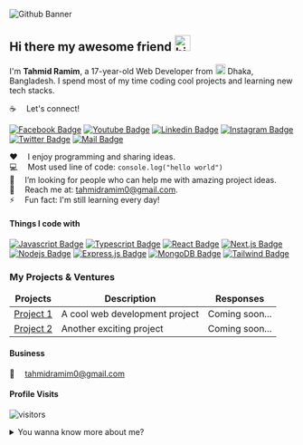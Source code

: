 ![Github Banner](assets/github-banner.jpg)

## Hi there my awesome friend <img src="assets/hello.gif" width="28px" alt="hi">

I'm **Tahmid Ramim**, a 17-year-old Web Developer from <img src="assets/bangladesh.png" width="18"/> Dhaka, Bangladesh. I spend most of my time coding cool projects and learning new tech stacks.

:coffee: &emsp;Let's connect!

[![Facebook Badge](https://img.shields.io/badge/Facebook-1877F2?style=for-the-badge&logo=facebook&logoColor=white)](#) [![Youtube Badge](https://img.shields.io/badge/YouTube-FF0000?style=for-the-badge&logo=youtube&logoColor=white)](#) [![Linkedin Badge](https://img.shields.io/badge/LinkedIn-0077B5?style=for-the-badge&logo=linkedin&logoColor=white)](#) [![Instagram Badge](https://img.shields.io/badge/Instagram-E4405F?style=for-the-badge&logo=instagram&logoColor=white)](#) [![Twitter Badge](https://img.shields.io/badge/Twitter-1DA1F2?style=for-the-badge&logo=twitter&logoColor=white)](#) [![Mail Badge](https://img.shields.io/badge/Gmail-D14836?style=for-the-badge&logo=gmail&logoColor=white)](mailto:tahmidramim0@gmail.com)

:hearts: &emsp;I enjoy programming and sharing ideas. <br/>
:computer: &emsp;Most used line of code: `console.log("hello world")` <br/>
🤔 &emsp;I’m looking for people who can help me with amazing project ideas.<br/>
:e-mail: &emsp;Reach me at: tahmidramim0@gmail.com.<br/>
⚡ &emsp;Fun fact: I'm still learning every day!

#### Things I code with

[![Javascript Badge](https://img.shields.io/badge/-Javascript-F0DB4F?style=for-the-badge&labelColor=black&logo=javascript&logoColor=F0DB4F)](#) [![Typescript Badge](https://img.shields.io/badge/-Typescript-007acc?style=for-the-badge&labelColor=black&logo=typescript&logoColor=007acc)](#) [![React Badge](https://img.shields.io/badge/-React-61DBFB?style=for-the-badge&labelColor=black&logo=react&logoColor=61DBFB)](#) [![Next.js Badge](https://img.shields.io/badge/next.js-000000?style=for-the-badge&logo=nextdotjs&logoColor=white)](#) [![Nodejs Badge](https://img.shields.io/badge/-Nodejs-3C873A?style=for-the-badge&labelColor=black&logo=node.js&logoColor=3C873A)](#) [![Express.js Badge](https://img.shields.io/badge/Express.js-000000?style=for-the-badge&logo=express&logoColor=white)](#) [![MongoDB Badge](https://img.shields.io/badge/MongoDB-4EA94B?style=for-the-badge&logo=mongodb&logoColor=white)](#) [![Tailwind Badge](https://img.shields.io/badge/Tailwind%20CSS-092749?style=for-the-badge&logo=tailwindcss&logoColor=06B6D4&labelColor=000000)](#)

### My Projects & Ventures

<table>
  <thead align="center">
    <tr border: none;>
      <td><b>Projects</b></td>
      <td><b>Description</b></td>
      <td><b>Responses</b></td>
    </tr>
  </thead>
  <tbody>
    <tr>
      <td><a href="#" target="_blank">Project 1</a></td>
      <td>A cool web development project</td>
      <td>Coming soon...</td>
    </tr>
    <tr>
      <td><a href="#" target="_blank">Project 2</a></td>
      <td>Another exciting project</td>
      <td>Coming soon...</td>
    </tr>
  </tbody>
</table>

#### Business

:email: &emsp;tahmidramim0@gmail.com

#### Profile Visits

![visitors](https://visitor-badge.glitch.me/badge?page_id=yourprofile)

<details>
<summary>
  You wanna know more about me?
</summary>

<br >

I love sharing knowledge and building cool projects to help other developers grow!

#### Github Stats

![yourusername's github stats](https://github-readme-stats.vercel.app/api?username=yourusername&count_private=true&theme=tokyonight&hide=contribs,prs)

</details>

